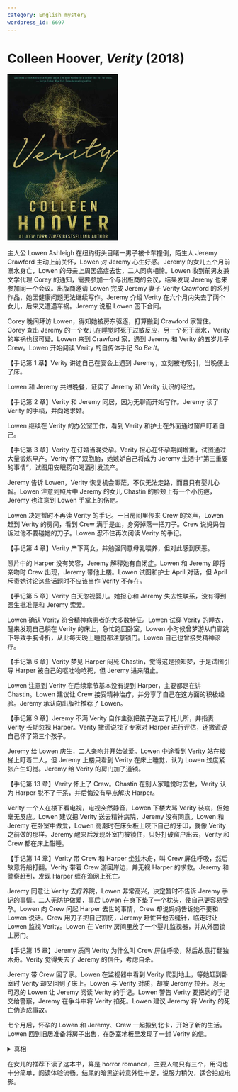 ```yaml
---
category: English mystery
wordpress_id: 6697
---
```


# Colleen Hoover, <i>Verity</i> (2018)

<img src=images/2018_cover.jpg width=250/>

主人公 Lowen Ashleigh 在纽约街头目睹一男子被卡车撞倒，陌生人 Jeremy Crawford 主动上前关怀，Lowen 对 Jeremy 心生好感。Jeremy 的女儿五个月前溺水身亡，Lowen 的母亲上周因癌症去世，二人同病相怜。Lowen 收到前男友兼文学代理 Corey 的通知，需要参加一个与出版商的会议，结果发现 Jeremy 也来参加同一个会议。出版商邀请 Lowen 完成 Jeremy 妻子 Verity Crawford 的系列作品，她因健康问题无法继续写作。Jeremy 介绍 Verity 在六个月内失去了两个女儿，后来又遭遇车祸。Jeremy 说服 Lowen 签下合同。

Corey 晚间拜访 Lowen，得知她被房东驱逐，打算搬到 Crawford 家暂住。Corey 查出 Jeremy 的一个女儿在睡觉时死于过敏反应，另一个死于溺水，Verity 的车祸也很可疑。Lowen 来到 Crawford 家，遇到 Jeremy 和 Verity 的五岁儿子 Crew。Lowen 开始阅读 Verity 的自传体手记 <i>So Be It</i>。

【手记第 1 章】Verity 讲述自己在宴会上遇到 Jeremy，立刻被他吸引，当晚便上了床。

Lowen 和 Jeremy 共进晚餐，证实了 Jeremy 和 Verity 认识的经过。

【手记第 2 章】Verity 和 Jeremy 同居，因为无聊而开始写作。Jeremy 读了 Verity 的手稿，并向她求婚。

Lowen 继续在 Verity 的办公室工作，看到 Verity 和护士在外面通过窗户盯着自己。

【手记第 3 章】Verity 在订婚当晚受孕。Verity 担心在怀孕期间增重，试图通过大量锻炼早产。Verity 怀了双胞胎，她嫉妒自己将成为 Jeremy 生活中“第三重要的事情”，试图用安眠药和喝酒引发流产。

Jeremy 告诉 Lowen，Verity 恢复机会渺茫，不仅无法走路，而且只有婴儿心智。Lowen 注意到照片中 Jeremy 的女儿 Chastin 的脸颊上有一个小伤疤，Jeremy 也注意到 Lowen 手掌上的伤疤。

Lowen 决定暂时不再读 Verity 的手记。一日房间里传来 Crew 的哭声，Lowen 赶到 Verity 的房间，看到 Crew 满手是血，身旁掉落一把刀子。Crew 说妈妈告诉过他不要碰她的刀子。Lowen 忍不住再次阅读 Verity 的手记。

【手记第 4 章】Verity 产下两女，并勉强同意母乳喂养，但对此感到厌恶。

照片中的 Harper 没有笑容，Jeremy 解释她有自闭症。Lowen 和 Jeremy 即将亲吻时 Crew 出现，Jeremy 带他上楼。Lowen 试图和护士 April 对话，但 April 斥责她讨论这些话题时不应该当作 Verity 不存在。

【手记第 5 章】Verity 白天忽视婴儿。她担心和 Jeremy 失去性联系，没有得到医生批准便和 Jeremy 索爱。

Lowen 确认 Verity 符合精神病患者的大多数特征。Lowen 试穿 Verity 的睡衣，醒来发现自己躺在 Verity 的床上，急忙跑回卧室。Lowen 小时候曾梦游从门廊跳下导致手腕骨折，从此每天晚上睡觉都注意锁门。Lowen 自己也曾接受精神诊疗。

【手记第 6 章】Verity 梦见 Harper 闷死 Chastin，觉得这是预知梦，于是试图引导 Harper 被自己的呕吐物呛死，但 Jeremy 进来阻止。

Lowen 注意到 Verity 在后续章节基本没有提到 Harper，主要都是在讲 Chastin。Lowen 建议让 Crew 接受精神治疗，并分享了自己在这方面的积极经验。Jeremy 承认向出版社推荐了 Lowen。

【手记第 9 章】Jeremy 不满 Verity 自作主张把孩子送去了托儿所，并指责 Verity 长期忽视 Harper。Verity 撒谎说找了专家对 Harper 进行评估，还撒谎说自己怀了第三个孩子。

Jeremy 给 Lowen 庆生，二人亲吻并开始做爱。Lowen 中途看到 Verity 站在楼梯上盯着二人，但 Jeremy 上楼只看到 Verity 在床上睡觉，认为 Lowen 过度紧张产生幻觉。Jeremy 给 Verity 的房门加了道锁。

【手记第 13 章】Verity 怀上了 Crew。Chastin 在别人家睡觉时去世，Verity 认为 Harper 脱不了干系，并后悔没有早点解决 Harper。

Verity 一个人在楼下看电视，电视突然静音，Lowen 下楼大骂 Verity 装病，但她毫无反应。Lowen 建议把 Verity 送去精神病院，Jeremy 没有同意。Lowen 和 Jeremy 在卧室中做爱，Lowen 高潮时在床头板上咬下自己的牙印，就像 Verity 之前做的那样。Jeremy 醒来后发现卧室门被锁住，只好打破窗户出去，Verity 和 Crew 都在床上酣睡。

【手记第 14 章】Verity 带 Crew 和 Harper 坐独木舟，叫 Crew 屏住呼吸，然后故意将船打翻。Verity 带着 Crew 游回岸边，并无视 Harper 的求救。Jeremy 和警察赶到，发现 Harper 缠在渔网上死亡。

Jeremy 同意让 Verity 去疗养院，Lowen 非常高兴，决定暂时不告诉 Jeremy 手记的事情。二人无防护做爱，事后 Lowen 在身下垫了一个枕头，使自己更容易受孕。Lowen 向 Crew 问起 Harper 去世的事情，Crew 却说妈妈告诉她不要和 Lowen 说话。Crew 用刀子把自己割伤，Jeremy 赶忙带他去缝针，临走时让 Lowen 监视 Verity。Lowen 在 Verity 房间里放了一个婴儿监视器，并从外面锁上房门。

【手记第 15 章】Jeremy 质问 Verity 为什么叫 Crew 屏住呼吸，然后故意打翻独木舟。Verity 觉得失去了 Jeremy 的信任，考虑自杀。

Jeremy 带 Crew 回了家。Lowen 在监视器中看到 Verity 爬到地上，等她赶到卧室时 Verity 却又回到了床上。Lowen 与 Verity 对质，却被 Jeremy 拉开。忍无可忍的 Lowen 让 Jeremy 阅读 Verity 的手记。Lowen 警告 Verity 要把她的手记交给警察，Jeremy 在争斗中将 Verity 掐死。Lowen 建议 Jeremy 将 Verity 的死亡伪造成事故。

七个月后，怀孕的 Lowen 和 Jeremy、Crew 一起搬到北卡，开始了新的生活。Lowen 回到旧居准备将房子出售，在卧室地板里发现了一封 Verity 的信。

<details><summary>真相</summary>
Verity 遭遇写作瓶颈，编辑建议她尝试“对抗性写作”，即在手记中写下与真实相反的想法，这是为什么 Verity 能够塑造出如此可怕的角色。Harper 的死亡是意外。Jeremy 发现手记后将 Verity 掐晕，并试图制造 Verity 车祸死亡的假象，但没能成功。Verity 隐瞒了自己恢复健康的事实，计划带着 Crew 逃跑。Verity 目睹 Jeremy 和 Lowen 在卧室内做爱，给 Jeremy 写下了这封信。Lowen 读后将信销毁。
</details>

在女儿的推荐下读了这本书，算是 horror romance，主要人物只有三个，用词也十分简单，阅读体验流畅。结尾的暗黑逆转意外性十足，说服力稍欠，适合拍成电影。